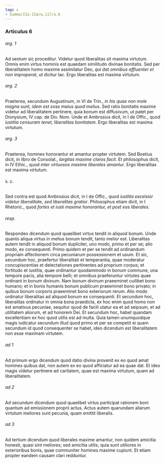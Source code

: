 ```yaml
---
tags : 
- Summa/IIa-IIæ/q.117/a.6
---
```


### Articulus 6

###### arg. 1
Ad sextum sic proceditur. Videtur quod liberalitas sit maxima virtutum. Omnis enim virtus hominis est quaedam similitudo divinae bonitatis. Sed per liberalitatem homo maxime assimilatur Deo, *qui dat omnibus affluenter et non improperat*, ut dicitur Iac. Ergo liberalitas est maxima virtutum.

###### arg. 2
Praeterea, secundum Augustinum, in VI de Trin., *in his quae non mole magna sunt, idem est esse maius quod melius*. Sed ratio bonitatis maxime videtur ad liberalitatem pertinere, quia bonum est diffusivum, ut patet per Dionysium, IV cap. de Div. Nom. Unde et Ambrosius dicit, in I de Offic., quod *iustitia censuram tenet, liberalitas bonitatem*. Ergo liberalitas est maxima virtutum.

###### arg. 3
Praeterea, homines honorantur et amantur propter virtutem. Sed Boetius dicit, in libro de Consolat., *largitas maxime claros facit*. Et philosophus dicit, in IV Ethic., quod *inter virtuosos maxime liberales amantur*. Ergo liberalitas est maxima virtutum.

###### s. c.
Sed contra est quod Ambrosius dicit, in I de Offic., quod *iustitia excelsior videtur liberalitate, sed liberalitas gratior*. Philosophus etiam dicit, in I Rhetoric., quod *fortes et iusti maxime honorantur, et post eos liberales*.

###### resp.
Respondeo dicendum quod quaelibet virtus tendit in aliquod bonum. Unde quanto aliqua virtus in melius bonum tendit, tanto melior est. Liberalitas autem tendit in aliquod bonum dupliciter, uno modo, primo et per se; alio modo, ex consequenti. Primo quidem et per se tendit ad ordinandum propriam affectionem circa pecuniarum possessionem et usum. Et sic, secundum hoc, praefertur liberalitati et temperantia, quae moderatur concupiscentias et delectationes pertinentes ad proprium corpus; et fortitudo et iustitia, quae ordinantur quodammodo in bonum commune, una tempore pacis, alia tempore belli; et omnibus praeferuntur virtutes quae ordinant in bonum divinum. Nam bonum divinum praeeminet cuilibet bono humano; et in bonis humanis bonum publicum praeeminet bono privato; in quibus bonum corporis praeeminet bono exteriorum rerum. Alio modo ordinatur liberalitas ad aliquod bonum ex consequenti. Et secundum hoc, liberalitas ordinatur in omnia bona praedicta, ex hoc enim quod homo non est amativus pecuniae, sequitur quod de facili utatur ea et ad seipsum, et ad utilitatem aliorum, et ad honorem Dei. Et secundum hoc, habet quandam excellentiam ex hoc quod utilis est ad multa. Quia tamen unumquodque magis iudicatur secundum illud quod primo et per se competit ei quam secundum id quod consequenter se habet, ideo dicendum est liberalitatem non esse maximam virtutem.

###### ad 1
Ad primum ergo dicendum quod datio divina provenit ex eo quod amat homines quibus dat, non autem ex eo quod afficiatur ad ea quae dat. Et ideo magis videtur pertinere ad caritatem, quae est maxima virtutum, quam ad liberalitatem.

###### ad 2
Ad secundum dicendum quod quaelibet virtus participat rationem boni quantum ad emissionem proprii actus. Actus autem quarundam aliarum virtutum meliores sunt pecunia, quam emittit liberalis.

###### ad 3
Ad tertium dicendum quod liberales maxime amantur, non quidem amicitia honesti, quasi sint meliores; sed amicitia utilis, quia sunt utiliores in exterioribus bonis, quae communiter homines maxime cupiunt. Et etiam propter eandem causam clari redduntur.

